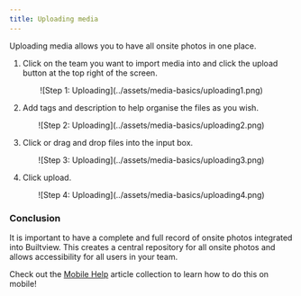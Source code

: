 ```yaml
---
title: Uploading media
---
```


Uploading media allows you to have all onsite photos in one place.

1)	Click on the team you want to import media into and click the upload button at the top right of the screen.

<center>
![Step 1: Uploading](../assets/media-basics/uploading1.png)
</center>

2)	Add tags and description to help organise the files as you wish.

<center>
![Step 2: Uploading](../assets/media-basics/uploading2.png)
</center>

3)	Click or drag and drop files into the input box.

<center>
![Step 3: Uploading](../assets/media-basics/uploading3.png)
</center>

4)	Click upload.

<center>
![Step 4: Uploading](../assets/media-basics/uploading4.png)
</center>

### Conclusion

It is important to have a complete and full record of onsite photos integrated into Builtview. This creates a central repository for all onsite photos and allows accessibility for all users in your team. 

Check out the [Mobile Help](https://support.builtview.com/mobile-help/uploading-media/) article collection to learn how to do this on mobile!